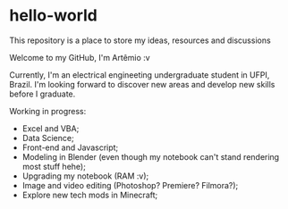 # hello-world
This repository is a place to store my ideas, resources and discussions

Welcome to my GitHub, I'm Artêmio :v

Currently, I'm an electrical engineeting undergraduate student in UFPI, Brazil.
I'm looking forward to discover new areas and develop new skills before I graduate.

Working in progress:
- Excel and VBA;
- Data Science;
- Front-end and Javascript;
- Modeling in Blender (even though my notebook can't stand rendering most stuff hehe);
- Upgrading my notebook (RAM :v);
- Image and video editing (Photoshop? Premiere? Filmora?);
- Explore new tech mods in Minecraft;
